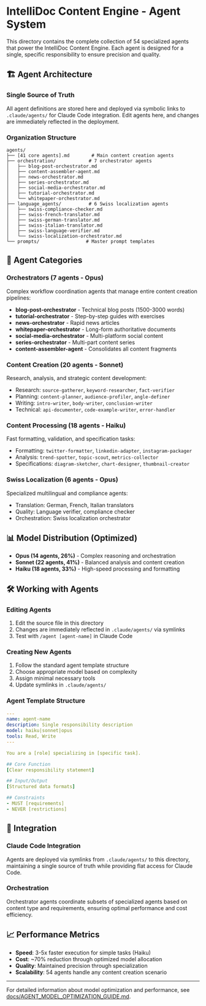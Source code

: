 # IntelliDoc Content Engine - Agent System

This directory contains the complete collection of 54 specialized agents that power the IntelliDoc Content Engine. Each agent is designed for a single, specific responsibility to ensure precision and quality.

## 🏗️ Agent Architecture

### Single Source of Truth
All agent definitions are stored here and deployed via symbolic links to `.claude/agents/` for Claude Code integration. Edit agents here, and changes are immediately reflected in the deployment.

### Organization Structure
```
agents/
├── [41 core agents].md        # Main content creation agents
├── orchestration/            # 7 orchestrator agents
│   ├── blog-post-orchestrator.md
│   ├── content-assembler-agent.md
│   ├── news-orchestrator.md
│   ├── series-orchestrator.md
│   ├── social-media-orchestrator.md
│   ├── tutorial-orchestrator.md
│   └── whitepaper-orchestrator.md
├── language_agents/          # 6 Swiss localization agents
│   ├── swiss-compliance-checker.md
│   ├── swiss-french-translator.md
│   ├── swiss-german-translator.md
│   ├── swiss-italian-translator.md
│   ├── swiss-language-verifier.md
│   └── swiss-localization-orchestrator.md
└── prompts/                 # Master prompt templates
```

## 🎯 Agent Categories

### Orchestrators (7 agents - Opus)
Complex workflow coordination agents that manage entire content creation pipelines:
- **blog-post-orchestrator** - Technical blog posts (1500-3000 words)
- **tutorial-orchestrator** - Step-by-step guides with exercises
- **news-orchestrator** - Rapid news articles
- **whitepaper-orchestrator** - Long-form authoritative documents
- **social-media-orchestrator** - Multi-platform social content
- **series-orchestrator** - Multi-part content series
- **content-assembler-agent** - Consolidates all content fragments

### Content Creation (20 agents - Sonnet)
Research, analysis, and strategic content development:
- Research: `source-gatherer`, `keyword-researcher`, `fact-verifier`
- Planning: `content-planner`, `audience-profiler`, `angle-definer`
- Writing: `intro-writer`, `body-writer`, `conclusion-writer`
- Technical: `api-documenter`, `code-example-writer`, `error-handler`

### Content Processing (18 agents - Haiku)
Fast formatting, validation, and specification tasks:
- Formatting: `twitter-formatter`, `linkedin-adapter`, `instagram-packager`
- Analysis: `trend-spotter`, `topic-scout`, `metrics-collector`
- Specifications: `diagram-sketcher`, `chart-designer`, `thumbnail-creator`

### Swiss Localization (6 agents - Opus)
Specialized multilingual and compliance agents:
- Translation: German, French, Italian translators
- Quality: Language verifier, compliance checker
- Orchestration: Swiss localization orchestrator

## 📊 Model Distribution (Optimized)
- **Opus (14 agents, 26%)** - Complex reasoning and orchestration
- **Sonnet (22 agents, 41%)** - Balanced analysis and content creation
- **Haiku (18 agents, 33%)** - High-speed processing and formatting

## 🛠️ Working with Agents

### Editing Agents
1. Edit the source file in this directory
2. Changes are immediately reflected in `.claude/agents/` via symlinks
3. Test with `/agent [agent-name]` in Claude Code

### Creating New Agents
1. Follow the standard agent template structure
2. Choose appropriate model based on complexity
3. Assign minimal necessary tools
4. Update symlinks in `.claude/agents/`

### Agent Template Structure
```yaml
---
name: agent-name
description: Single responsibility description
model: haiku|sonnet|opus
tools: Read, Write
---

You are a [role] specializing in [specific task].

## Core Function
[Clear responsibility statement]

## Input/Output
[Structured data formats]

## Constraints
- MUST [requirements]
- NEVER [restrictions]
```

## 🔗 Integration

### Claude Code Integration
Agents are deployed via symlinks from `.claude/agents/` to this directory, maintaining a single source of truth while providing flat access for Claude Code.

### Orchestration
Orchestrator agents coordinate subsets of specialized agents based on content type and requirements, ensuring optimal performance and cost efficiency.

## 📈 Performance Metrics
- **Speed**: 3-5x faster execution for simple tasks (Haiku)
- **Cost**: ~70% reduction through optimized model allocation
- **Quality**: Maintained precision through specialization
- **Scalability**: 54 agents handle any content creation scenario

---

For detailed information about model optimization and performance, see [docs/AGENT_MODEL_OPTIMIZATION_GUIDE.md](../docs/AGENT_MODEL_OPTIMIZATION_GUIDE.md).